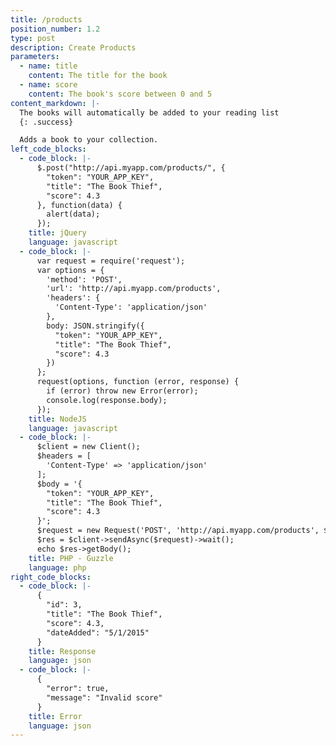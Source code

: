 ```yaml
---
title: /products
position_number: 1.2
type: post
description: Create Products
parameters:
  - name: title
    content: The title for the book
  - name: score
    content: The book's score between 0 and 5
content_markdown: |-
  The books will automatically be added to your reading list
  {: .success}

  Adds a book to your collection.
left_code_blocks:
  - code_block: |-
      $.post("http://api.myapp.com/products/", {
        "token": "YOUR_APP_KEY",
        "title": "The Book Thief",
        "score": 4.3
      }, function(data) {
        alert(data);
      });
    title: jQuery
    language: javascript
  - code_block: |-
      var request = require('request');
      var options = {
        'method': 'POST',
        'url': 'http://api.myapp.com/products',
        'headers': {
          'Content-Type': 'application/json'
        },
        body: JSON.stringify({
          "token": "YOUR_APP_KEY",
          "title": "The Book Thief",
          "score": 4.3
        })
      };
      request(options, function (error, response) {
        if (error) throw new Error(error);
        console.log(response.body);
      });
    title: NodeJS
    language: javascript
  - code_block: |-
      $client = new Client();
      $headers = [
        'Content-Type' => 'application/json'
      ];
      $body = '{
        "token": "YOUR_APP_KEY",
        "title": "The Book Thief",
        "score": 4.3
      }';
      $request = new Request('POST', 'http://api.myapp.com/products', $headers, $body);
      $res = $client->sendAsync($request)->wait();
      echo $res->getBody();
    title: PHP - Guzzle
    language: php
right_code_blocks:
  - code_block: |-
      {
        "id": 3,
        "title": "The Book Thief",
        "score": 4.3,
        "dateAdded": "5/1/2015"
      }
    title: Response
    language: json
  - code_block: |-
      {
        "error": true,
        "message": "Invalid score"
      }
    title: Error
    language: json
---
```

